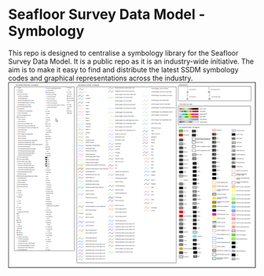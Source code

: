 Seafloor Survey Data Model - Symbology
====
This repo is designed to centralise a symbology library for the Seafloor Survey Data Model.  It is a public repo as it is an industry-wide initiative. The aim is to make it easy to find and distribute the latest SSDM symbology codes and graphical representations across the industry.
![V0.1](https://github.com/SSDM/Symbology/raw/master/docs/Symbol_Chart_080811.png "Version 0.1")
